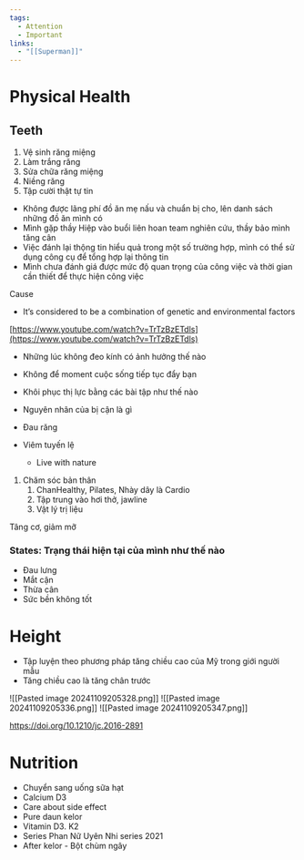 ```yaml
---
tags:
  - Attention
  - Important
links:
  - "[[Superman]]"
---
```

# Physical Health

## Teeth

1. Vệ sinh răng miệng
2. Làm trắng răng
3. Sửa chữa răng miệng
4. Niềng răng
5. Tập cười thật tự tin

- Không được lãng phí đồ ăn mẹ nấu và chuẩn bị cho, lên danh sách những đồ ăn mình có
- Mình gặp thầy Hiệp vào buổi liên hoan team nghiên cứu, thầy bảo mình tăng cân
- Việc đánh lại thộng tin hiểu quả trong một số trường hợp, mình có thể sử dụng công cụ để tổng hợp lại thông tin
- Mình chưa đánh giá được mức độ quan trọng của công việc và thời gian cần thiết để thực hiện công việc

Cause

- It’s considered to be a combination of genetic and environmental factors

[https://www.youtube.com/watch?v=TrTzBzETdls](https://www.youtube.com/watch?v=TrTzBzETdls)

- Những lúc không đeo kính có ảnh hưởng thế nào
- Không để moment cuộc sống tiếp tục đẩy bạn
- Khôi phục thị lực bằng các bài tập như thế nào
- Nguyên nhân của bị cận là gì
- Đau răng
- Viêm tuyến lệ

    - Live with nature

1. Chăm sóc bản thân
    1. ChanHealthy, Pilates, Nhày dây là Cardio
    2. Tập trung vào hơi thở, jawline
    3. Vật lý trị liệu

Tâng cơ, giảm mỡ

### States: Trạng thái hiện tại của mình như thế nào

- Đau lưng
- Mắt cận
- Thừa cân
- Sức bền không tốt

# Height

- Tập luyện theo phương pháp tăng chiều cao của Mỹ trong giới người mẫu
- Tăng chiều cao là tăng chân trước

![[Pasted image 20241109205328.png]]
![[Pasted image 20241109205336.png]]
![[Pasted image 20241109205347.png]]

https://doi.org/10.1210/jc.2016-2891

# Nutrition

- Chuyển sang uống sữa hạt
- Calcium D3
- Care about side effect
- Pure daun kelor
- Vitamin D3. K2
- Series Phan Nữ Uyên Nhi series 2021
- After kelor - Bột chùm ngây